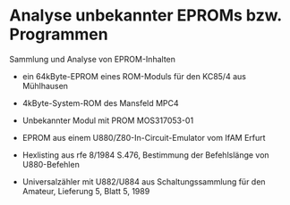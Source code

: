 # Analyse unbekannter EPROMs bzw. Programmen
Sammlung und Analyse von EPROM-Inhalten

- ein 64kByte-EPROM eines ROM-Moduls für den KC85/4 aus Mühlhausen

- 4kByte-System-ROM des Mansfeld MPC4

- Unbekannter Modul mit PROM MOS317053-01

- EPROM aus einem U880/Z80-In-Circuit-Emulator vom IfAM Erfurt

- Hexlisting aus rfe 8/1984 S.476, Bestimmung der Befehlslänge von U880-Befehlen 

- Universalzähler mit U882/U884 aus Schaltungssammlung für den Amateur, Lieferung 5, Blatt 5, 1989 
